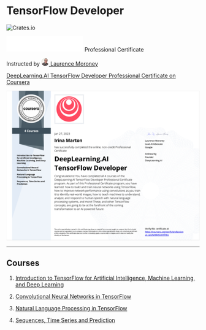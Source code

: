 # TensorFlow Developer
![Crates.io](https://img.shields.io/crates/l/rustc-serialize?style=flat-square)

[<img src="https://github.com/irinamarton/TensorFlow-Developer/blob/main/misc/DeepLearning_White.png" width="200"/>](https://www.deeplearning.ai) Professional Certificate

Instructed by [<img src="https://github.com/irinamarton/TensorFlow-Developer/blob/main/misc/laurence_moroney.png" width="20"/> Laurence Moroney](https://laurencemoroney.com/about.html)



[DeepLearning.AI TensorFlow Developer Professional Certificate on Coursera](https://www.coursera.org/professional-certificates/tensorflow-in-practice)

[<img src="https://github.com/irinamarton/TensorFlow-Developer/blob/main/misc/Coursera%20TensorFlow%20Developer.png" />](https://https://coursera.org/verify/professional-cert/M39JZGVD9Y8U)

---

## Courses
  1. [Introduction to TensorFlow for Artificial Intelligence, Machine Learning, and Deep Learning](https://github.com/irinamarton/TensorFlow-Developer/tree/main/1.%20Introduction%20to%20TensorFlow%20for%20Artificial%20Intelligence%2C%20Machine%20Learning%2C%20and%20Deep%20Learning)

  2. [Convolutional Neural Networks in TensorFlow](https://github.com/irinamarton/TensorFlow-Developer/tree/main/2.%20Convolutional%20Neural%20Networks%20in%20TensorFlow)

  3. [Natural Language Processing in TensorFlow](https://github.com/irinamarton/TensorFlow-Developer/tree/main/3.%20Natural%20Language%20Processing%20in%20TensorFlow)

  4. [Sequences, Time Series and Prediction](https://github.com/irinamarton/TensorFlow-Developer/tree/main/4.%20Sequences%2C%20Time%20Series%20and%20Prediction)

